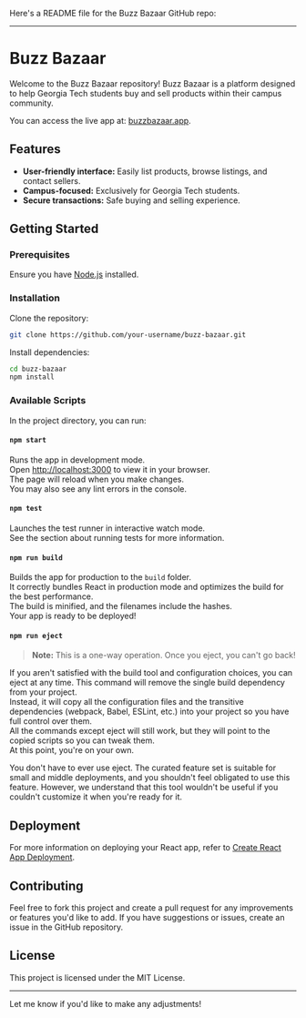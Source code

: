 

Here's a README file for the Buzz Bazaar GitHub repo:

---

# Buzz Bazaar

Welcome to the Buzz Bazaar repository! Buzz Bazaar is a platform designed to help Georgia Tech students buy and sell products within their campus community. 

You can access the live app at: [buzzbazaar.app](https://buzz-bazaar-app-muskan-mahajans-projects.vercel.app/).

## Features
- **User-friendly interface:** Easily list products, browse listings, and contact sellers.
- **Campus-focused:** Exclusively for Georgia Tech students.
- **Secure transactions:** Safe buying and selling experience.

## Getting Started

### Prerequisites
Ensure you have [Node.js](https://nodejs.org/) installed. 

### Installation

Clone the repository:

```bash
git clone https://github.com/your-username/buzz-bazaar.git
```

Install dependencies:

```bash
cd buzz-bazaar
npm install
```

### Available Scripts

In the project directory, you can run:

#### `npm start`
Runs the app in development mode.  
Open [http://localhost:3000](http://localhost:3000) to view it in your browser.  
The page will reload when you make changes.  
You may also see any lint errors in the console.

#### `npm test`
Launches the test runner in interactive watch mode.  
See the section about running tests for more information.

#### `npm run build`
Builds the app for production to the `build` folder.  
It correctly bundles React in production mode and optimizes the build for the best performance.  
The build is minified, and the filenames include the hashes.  
Your app is ready to be deployed!

#### `npm run eject`
> **Note:** This is a one-way operation. Once you eject, you can't go back!

If you aren't satisfied with the build tool and configuration choices, you can eject at any time. This command will remove the single build dependency from your project.  
Instead, it will copy all the configuration files and the transitive dependencies (webpack, Babel, ESLint, etc.) into your project so you have full control over them.  
All the commands except eject will still work, but they will point to the copied scripts so you can tweak them.  
At this point, you're on your own.

You don't have to ever use eject. The curated feature set is suitable for small and middle deployments, and you shouldn't feel obligated to use this feature. However, we understand that this tool wouldn't be useful if you couldn't customize it when you're ready for it.

## Deployment
For more information on deploying your React app, refer to [Create React App Deployment](https://reactjs.org/docs/deployment.html).

## Contributing
Feel free to fork this project and create a pull request for any improvements or features you'd like to add. If you have suggestions or issues, create an issue in the GitHub repository.

## License
This project is licensed under the MIT License.

---

Let me know if you'd like to make any adjustments!
